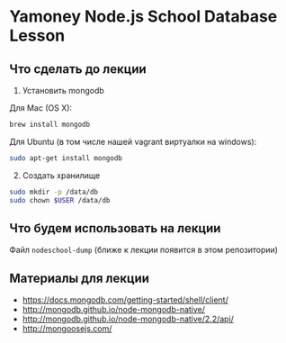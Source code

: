 # Yamoney Node.js School Database Lesson

## Что сделать до лекции

1. Установить mongodb

Для Mac (OS X):
```sh
brew install mongodb
```

Для Ubuntu (в том числе нашей vagrant виртуалки на windows):
```sh
sudo apt-get install mongodb
```

2. Создать хранилище
```sh
sudo mkdir -p /data/db
sudo chown $USER /data/db
```

## Что будем использовать на лекции

Файл `nodeschool-dump` (ближе к лекции появится в этом репозитории)

## Материалы для лекции

* https://docs.mongodb.com/getting-started/shell/client/
* http://mongodb.github.io/node-mongodb-native/
* http://mongodb.github.io/node-mongodb-native/2.2/api/
* http://mongoosejs.com/
